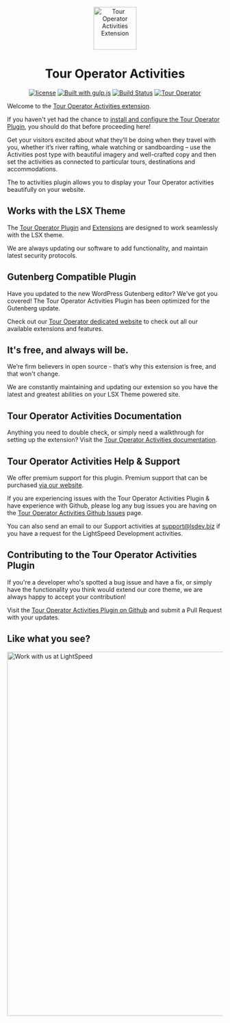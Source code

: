 <p align="center"><a target="_blank" href="https://tour-operator.lsdev.biz/"><img width="100px;" src="https://tour-operator.lsdev.biz/wp-content/uploads/2019/04/icon-activities.svg" alt="Tour Operator Activities Extension"></a>

</p>
<h1 align="center">Tour Operator Activities</h1>

<p align="center">
    <a href="https://www.gnu.org/licenses/gpl-3.0.en.html"><img src="https://poser.pugx.org/woocommerce/woocommerce/license" alt="license"></a>
    <a href="https://gulpjs.com/"><img src="https://img.shields.io/badge/built%20with-gulp.js-green.svg" alt="Built with gulp.js"></a> 
    <a href="https://travis-ci.org/lightspeeddevelopment/to-activities"><img src="https://travis-ci.org/lightspeeddevelopment/to-activities.svg?branch=master" alt="Build Status"></a>
    <a href="https://tour-operator.lsdev.biz/"><img src="https://lsx.lsdev.biz/wp-content/uploads/2019/06/Designed-for-Tour-Operator-plugin-1098ad.png" alt="Tour Operator"></a>
</p>

Welcome to the [Tour Operator Activities extension](https://tour-operator.lsdev.biz/extensions/activities/).

If you haven't yet had the chance to [install and configure the Tour Operator Plugin](https://tour-operator.lsdev.biz), you should do that before proceeding here! 

Get your visitors excited about what they’ll be doing when they travel with you, whether it’s river rafting, whale watching or sandboarding – use the Activities post type with beautiful imagery and well-crafted copy and then set the activities as connected to particular tours, destinations and accommodations.

The to activities plugin allows you to display your Tour Operator activities beautifully on your website.

## Works with the LSX Theme

The [Tour Operator Plugin](https://tour-operator.lsdev.biz) and [Extensions](https://tour-operator.lsdev.biz/extensions/) are designed to work seamlessly with the LSX theme. 

We are always updating our software to add functionality, and maintain latest security protocols. 

## Gutenberg Compatible Plugin

Have you updated to the new WordPress Gutenberg editor? We've got you covered! The Tour Operator Activities Plugin has been optimized for the Gutenberg update. 

Check out our [Tour Operator dedicated website](https://tour-operator.lsdev.biz/) to check out all our available extensions and features.

## It's free, and always will be.
We’re firm believers in open source - that’s why this extension is free, and that won't change. 

We are constantly maintaining and updating our extension so you have the latest and greatest abilities on your LSX Theme powered site. 

## Tour Operator Activities Documentation

Anything you need to double check, or simply need a walkthrough for setting up the extension? Visit the [Tour Operator Activities documentation](https://tour-operator.lsdev.biz/documentation/extension/activities/).

## Tour Operator Activities Help & Support

We offer premium support for this plugin. Premium support that can be purchased [via our website](https://www.lsdev.biz/services/support/).

If you are experiencing issues with the Tour Operator Activities Plugin & have experience with Github, please log any bug issues you are having on the [Tour Operator Activities Github Issues](https://github.com/lightspeeddevelopment/to-activities/issues/) page.

You can also send an email to our Support activities at [support@lsdev.biz](mailto:support@lsdev.biz) if you have a request for the LightSpeed Development activities.

## Contributing to the Tour Operator Activities Plugin

If you're a developer who's spotted a bug issue and have a fix, or simply have the functionality you think would extend our core theme, we are always happy to accept your contribution! 

Visit the [Tour Operator Activities Plugin on Github](https://github.com/lightspeeddevelopment/to-activities/) and submit a Pull Request with your updates.


## Like what you see?
<a href="https://www.lsdev.biz/contact/"><img src="https://www.lsdev.biz/wp-content/uploads/2020/02/work-with-lightspeed.png" width="850" alt="Work with us at LightSpeed"></a>
